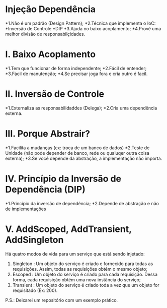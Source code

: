 # Injeção Dependência


*1.Não é um padrão (Design Pattern);
*2.Técnica que implementa o IoC:
  *Inversão de Controle
  *DIP
*3.Ajuda no baixo acoplamento;
*4.Provê uma melhor divisão de responsabilçidades.

# I. Baixo Acoplamento

*1.Tem que funcionar de forma independente;
*2.Fácil de entender;
*3.Fácil de manutenção;
*4.Se precisar joga fora e cria outro é facil.

# II. Inversão de Controle

*1.Externaliza as responsabilidaddes (Delega);
*2.Cria uma dependência externa.

# III. Porque Abstrair?

*1.Facilita a mudanças (ex: troca de um banco de dados)
*2.Teste de Unidade (não pode depender de banco, rede ou qualuqer outra coisa externa);
*3.Se você depende da abstração, a implementação não importa.

# IV. Princípio da Inversão de Dependência (DIP)

*1.Principio da inversão de dependência;
*2.Depende de abstração e não de implementações

# V. AddScoped, AddTransient, AddSingleton

Há quatro modos de vida para um serviço que está sendo injetado:
1. Singleton : Um objeto do serviço é criado e fornecido para todas as requisições. Assim, todas as requisições obtém o mesmo objeto;
2. Escoped : Um objeto do serviço é criado para cada requisição. Dessa forma, cada requisição obtém uma nova instância do serviço;
3. Transient : Um objeto do serviço é criado toda a vez que um objeto for requisitado (Ex: 200).

P.S.: Deixarei um repositório com um exemplo prático.
